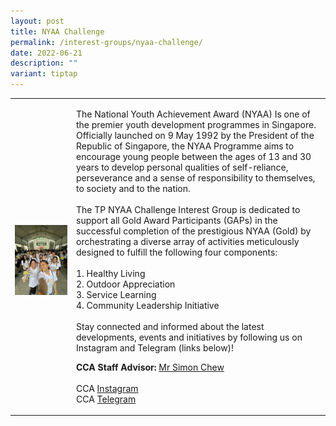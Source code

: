 ```yaml
---
layout: post
title: NYAA Challenge
permalink: /interest-groups/nyaa-challenge/
date: 2022-06-21
description: ""
variant: tiptap
---
```

<table style="minWidth: 50px">
<colgroup>
<col>
<col>
</colgroup>
<tbody>
<tr>
<td rowspan="1" colspan="1">
<p></p>
<div class="isomer-image-wrapper">
<img style="width: 100%" height="auto" width="100%" alt="" src="/images/Interest Groups/NYAA_Challenge.jpg">
</div>
</td>
<td rowspan="1" colspan="1">
<p>The National Youth Achievement Award (NYAA) Is one of the premier youth
development programmes in Singapore. Officially launched on 9 May 1992
by the President of the Republic of Singapore, the NYAA Programme aims
to encourage young people between the ages of 13 and 30 years to develop
personal qualities of self-reliance, perseverance and a sense of responsibility
to themselves, to society and to the nation.
<br>
<br>The TP NYAA Challenge Interest Group is dedicated to support all Gold
Award Participants (GAPs) in the successful completion of the prestigious
NYAA (Gold) by orchestrating a diverse array of activities meticulously
designed to fulfill the following four components:
<br>
<br>1. Healthy Living
<br>2. Outdoor Appreciation
<br>3. Service Learning
<br>4. Community Leadership Initiative
<br>
<br>Stay connected and informed about the latest developments, events and
initiatives by following us on Instagram and Telegram (links below)!</p>
<p><strong>CCA Staff Advisor:</strong>  <a href="mailto:Simon_CHEW@TP.EDU.SG" rel="noopener noreferrer nofollow" target="_blank">Mr Simon Chew</a>
<br>
<br>CCA <a href="https://www.instagram.com/tpnyaa" rel="noopener noreferrer nofollow" target="_blank">Instagram</a> 
<br>CCA <a href="https://t.me/+hSAtHDMSQGplZmI9" rel="noopener noreferrer nofollow" target="_blank">Telegram</a>
</p>
</td>
</tr>
</tbody>
</table>
<p></p>